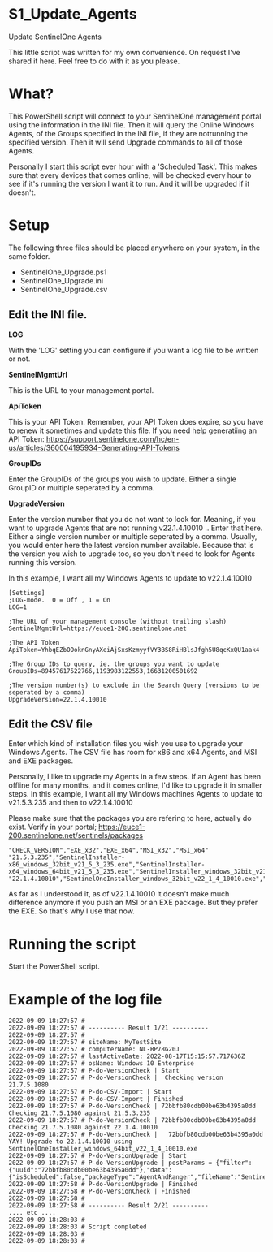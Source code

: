# S1_Update_Agents
Update SentinelOne Agents

This little script was written for my own convenience. On request I've shared it here. 
Feel free to do with it as you please.


# What?
This PowerShell script will connect to your SentinelOne management portal using the information in the INI file.
Then it will query the Online Windows Agents, of the Groups specified in the INI file, if they are notrunning the specified version.
Then it will send Upgrade commands to all of those Agents.

Personally I start this script ever hour with a 'Scheduled Task'.
This makes sure that every devices that comes online, will be checked every hour to see if it's running the version I want it to run. And it will be upgraded if it doesn't. 


# Setup

The following three files should be placed anywhere on your system, in the same folder.
- SentinelOne_Upgrade.ps1
- SentinelOne_Upgrade.ini
- SentinelOne_Upgrade.csv

## Edit the INI file.

**LOG**

With the 'LOG' setting you can configure if you want a log file to be written or not.

**SentinelMgmtUrl**

This is the URL to your management portal.

**ApiToken**

This is your API Token. Remember, your API Token does expire, so you have to renew it sometimes and update this file.
If you need help generatiing an API Token: https://support.sentinelone.com/hc/en-us/articles/360004195934-Generating-API-Tokens

**GroupIDs**

Enter the GroupIDs of the groups you wish to update. Either a single GroupID or multiple seperated by a comma.

**UpgradeVersion**

Enter the version number that you do not want to look for.
Meaning, if you want to upgrade Agents that are not running v22.1.4.10010 .. Enter that here. Either a single version number or multiple seperated by a comma.
Usually, you would enter here the latest version number available. Because that is the version you wish to upgrade too, so you don't need to look for Agents running this version. 

In this example, I want all my Windows Agents to update to v22.1.4.10010


```
[Settings]
;LOG-mode.  0 = Off , 1 = On
LOG=1

;The URL of your management console (without trailing slash)
SentinelMgmtUrl=https://euce1-200.sentinelone.net

;The API Token
ApiToken=YhbqEZbOOoknGnyAXeiAjSxsKzmyyfVY3BS8RiHBlsJfgh5U8qcKxQU1aak4

;The Group IDs to query, ie. the groups you want to update
GroupIDs=89457617522766,1193983122553,16631200501692

;The version number(s) to exclude in the Search Query (versions to be seperated by a comma)
UpgradeVersion=22.1.4.10010
```


## Edit the CSV file

Enter which kind of installation files you wish you use to upgrade your Windows Agents.
The CSV file has room for x86 and x64 Agents, and MSI and EXE packages.

Personally, I like to upgrade my Agents in a few steps.
If an Agent has been offline for many months, and it comes online, I'd like to upgrade it in smaller steps.
In this example, I want all my Windows machines Agents to update to v21.5.3.235 and then to v22.1.4.10010

Please make sure that the packages you are refering to here, actually do exist.
Verify in your portal; https://euce1-200.sentinelone.net/sentinels/packages

```
"CHECK_VERSION","EXE_x32","EXE_x64","MSI_x32","MSI_x64"
"21.5.3.235","SentinelInstaller-x86_windows_32bit_v21_5_3_235.exe","SentinelInstaller-x64_windows_64bit_v21_5_3_235.exe","SentinelInstaller_windows_32bit_v21_5_3_235.msi","SentinelInstaller_windows_64bit_v21_5_3_235.msi"
"22.1.4.10010","SentinelOneInstaller_windows_32bit_v22_1_4_10010.exe","SentinelOneInstaller_windows_64bit_v22_1_4_10010.exe","",""
```
As far as I understood it, as of v22.1.4.10010 it doesn't make much difference anymore if you push an MSI or an EXE package. But they prefer the EXE. So that's why I use that now.

# Running the script

Start the PowerShell script.





# Example of the log file

```
2022-09-09 18:27:57 # 
2022-09-09 18:27:57 # ---------- Result 1/21 ----------
2022-09-09 18:27:57 # 
2022-09-09 18:27:57 # siteName: MyTestSite
2022-09-09 18:27:57 # computerName: NL-BP78G20J
2022-09-09 18:27:57 # lastActiveDate: 2022-08-17T15:15:57.717636Z
2022-09-09 18:27:57 # osName: Windows 10 Enterprise
2022-09-09 18:27:57 # P-do-VersionCheck | Start
2022-09-09 18:27:57 # P-do-VersionCheck |  Checking version 21.7.5.1080
2022-09-09 18:27:57 # P-do-CSV-Import | Start
2022-09-09 18:27:57 # P-do-CSV-Import | Finished
2022-09-09 18:27:57 # P-do-VersionCheck | 72bbfb80cdb00be63b4395a0dd Checking 21.7.5.1080 against 21.5.3.235
2022-09-09 18:27:57 # P-do-VersionCheck | 72bbfb80cdb00be63b4395a0dd Checking 21.7.5.1080 against 22.1.4.10010
2022-09-09 18:27:57 # P-do-VersionCheck |   72bbfb80cdb00be63b4395a0dd YAY! Upgrade to 22.1.4.10010 using SentinelOneInstaller_windows_64bit_v22_1_4_10010.exe
2022-09-09 18:27:57 # P-do-VersionUpgrade | Start
2022-09-09 18:27:57 # P-do-VersionUpgrade | postParams = {"filter":{"uuid":"72bbfb80cdb00be63b4395a0dd"},"data":{"isScheduled":false,"packageType":"AgentAndRanger","fileName":"SentinelOneInstaller_windows_64bit_v22_1_4_10010.exe","osType":"windows"}}
2022-09-09 18:27:58 # P-do-VersionUpgrade | Finished
2022-09-09 18:27:58 # P-do-VersionCheck | Finished
2022-09-09 18:27:58 # 
2022-09-09 18:27:58 # ---------- Result 2/21 ----------
.... etc ....
2022-09-09 18:28:03 # 
2022-09-09 18:28:03 # Script completed
2022-09-09 18:28:03 # 
2022-09-09 18:28:03 # 
```
